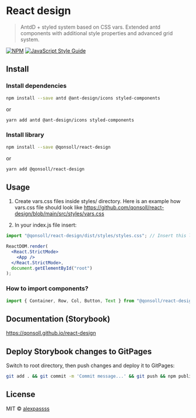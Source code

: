 # React design

> AntdD + styled system based on CSS vars. Extended antd components with additional style properties and advanced grid system.

[![NPM](https://img.shields.io/npm/v/@qonsoll/react-design.svg)](https://www.npmjs.com/package/@qonsoll/react-design) [![JavaScript Style Guide](https://img.shields.io/badge/code_style-standard-brightgreen.svg)](https://standardjs.com)

## Install
### Install dependencies
```bash
npm install --save antd @ant-design/icons styled-components
```
or
```bash
yarn add antd @ant-design/icons styled-components
```
### Install library
```bash
npm install --save @qonsoll/react-design
```
or
```bash
yarn add @qonsoll/react-design
```
## Usage

1. Create vars.css files inside styles/ directory. Here is an example how vars.css file should look like https://github.com/qonsoll/react-design/blob/main/src/styles/vars.css

2. In your index.js file insert:
```jsx
import "@qonsoll/react-design/dist/styles/styles.css"; // Insert this line

ReactDOM.render(
  <React.StrictMode>
    <App />
  </React.StrictMode>,
  document.getElementById("root")
);
```

### How to import components?
```jsx
import { Container, Row, Col, Button, Text } from "@qonsoll/react-design"
```

## Documentation (Storybook)
https://qonsoll.github.io/react-design

## Deploy Storybook changes to GitPages
Switch to root directory, then push changes and deploy it to GitPages:
```bash
git add . && git commit -m 'Commit message...' && git push && npm publish && npm run deploy-storybook
```

## License

MIT © [alexpassss](https://github.com/alexpassss)
